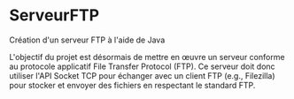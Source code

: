 # ServeurFTP
Création d'un serveur FTP à l'aide de Java

L'objectif du projet est désormais de mettre en œuvre un serveur conforme au protocole applicatif File Transfer Protocol (FTP). Ce serveur doit donc utiliser l'API Socket TCP pour échanger avec un client FTP (e.g., Filezilla) pour stocker et envoyer des fichiers en respectant le standard FTP.
